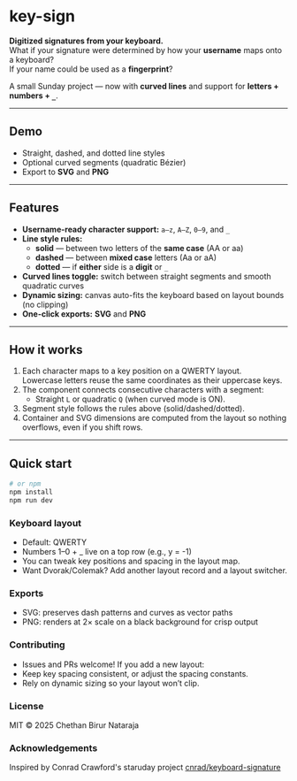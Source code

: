 # key-sign

**Digitized signatures from your keyboard.**  
What if your signature were determined by how your **username** maps onto a keyboard?  
If your name could be used as a **fingerprint**?

A small Sunday project — now with **curved lines** and support for **letters + numbers + `_`**.

---

## Demo

- Straight, dashed, and dotted line styles
- Optional curved segments (quadratic Bézier)
- Export to **SVG** and **PNG**

---

## Features

- **Username-ready character support:** `a–z`, `A–Z`, `0–9`, and `_`
- **Line style rules:**
  - **solid** — between two letters of the **same case** (AA or aa)
  - **dashed** — between **mixed case** letters (Aa or aA)
  - **dotted** — if **either** side is a **digit** or `_`
- **Curved lines toggle:** switch between straight segments and smooth quadratic curves
- **Dynamic sizing:** canvas auto-fits the keyboard based on layout bounds (no clipping)
- **One-click exports:** **SVG** and **PNG**

---

## How it works

1. Each character maps to a key position on a QWERTY layout.  
   Lowercase letters reuse the same coordinates as their uppercase keys.
2. The component connects consecutive characters with a segment:
   - Straight `L` or quadratic `Q` (when curved mode is ON).
3. Segment style follows the rules above (solid/dashed/dotted).
4. Container and SVG dimensions are computed from the layout so nothing overflows, even if you shift rows.

---

## Quick start

```bash
# or npm
npm install
npm run dev
```

### Keyboard layout

- Default: QWERTY
- Numbers 1–0 + \_ live on a top row (e.g., y = -1)
- You can tweak key positions and spacing in the layout map.
- Want Dvorak/Colemak? Add another layout record and a layout switcher.

### Exports

- SVG: preserves dash patterns and curves as vector paths
- PNG: renders at 2× scale on a black background for crisp output

### Contributing

- Issues and PRs welcome! If you add a new layout:
- Keep key spacing consistent, or adjust the spacing constants.
- Rely on dynamic sizing so your layout won’t clip.

### License

MIT © 2025 Chethan Birur Nataraja

### Acknowledgements

Inspired by Conrad Crawford's staruday project [cnrad/keyboard-signature](https://github.com/cnrad/keyboard-signature)
